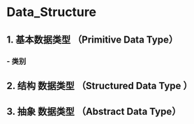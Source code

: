 # Data_Structure

## 1. 基本数据类型 （Primitive Data Type）

### - 类别

## 2. 结构 数据类型 （Structured Data Type ）

## 3.  抽象 数据类型 （Abstract Data Type）


